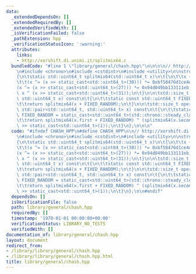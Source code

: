 ```yaml
---
data:
  _extendedDependsOn: []
  _extendedRequiredBy: []
  _extendedVerifiedWith: []
  _isVerificationFailed: false
  _pathExtension: hpp
  _verificationStatusIcon: ':warning:'
  attributes:
    links:
    - http://xorshift.di.unimi.it/splitmix64.c
  bundledCode: "#line 1 \"library/general/chash.hpp\"\n\n\n\n// http://xorshift.di.unimi.it/splitmix64.c\n\
    \n#include <chrono>\n#include <cstdint>\n#include <utility>\n\nstruct chash\n\
    {\n\tstatic std::uint64_t splitmix64(std::uint64_t x)\n\t{\n\t\tx += 0x9e3779b97f4a7c15;\n\
    \t\t(x ^= (x >> static_cast<std::uint64_t>(30))) *= 0xbf58476d1ce4e5b9;\n\t\t\
    (x ^= (x >> static_cast<std::uint64_t>(27))) *= 0x94d049bb133111eb;\n\t\treturn\
    \ x ^ (x >> static_cast<std::uint64_t>(31));\n\t}\n\n\tstd::size_t operator()(const\
    \ std::uint64_t x) const\n\t{\n\t\tstatic const std::uint64_t FIXED_RANDOM = static_cast<std::uint64_t>(std::chrono::steady_clock::now().time_since_epoch().count());\n\
    \t\treturn splitmix64(x + FIXED_RANDOM);\n\t}\n\n\tstd::size_t operator()(const\
    \ std::pair<std::uint64_t, std::uint64_t> x) const\n\t{\n\t\tstatic const std::uint64_t\
    \ FIXED_RANDOM = static_cast<std::uint64_t>(std::chrono::steady_clock::now().time_since_epoch().count());\n\
    \t\treturn splitmix64(x.first + FIXED_RANDOM) ^ (splitmix64(x.second + FIXED_RANDOM)\
    \ >> static_cast<std::uint64_t>(1));\n\t}\n};\n\n\n"
  code: "#ifndef CHASH_HPP\n#define CHASH_HPP\n\n// http://xorshift.di.unimi.it/splitmix64.c\n\
    \n#include <chrono>\n#include <cstdint>\n#include <utility>\n\nstruct chash\n\
    {\n\tstatic std::uint64_t splitmix64(std::uint64_t x)\n\t{\n\t\tx += 0x9e3779b97f4a7c15;\n\
    \t\t(x ^= (x >> static_cast<std::uint64_t>(30))) *= 0xbf58476d1ce4e5b9;\n\t\t\
    (x ^= (x >> static_cast<std::uint64_t>(27))) *= 0x94d049bb133111eb;\n\t\treturn\
    \ x ^ (x >> static_cast<std::uint64_t>(31));\n\t}\n\n\tstd::size_t operator()(const\
    \ std::uint64_t x) const\n\t{\n\t\tstatic const std::uint64_t FIXED_RANDOM = static_cast<std::uint64_t>(std::chrono::steady_clock::now().time_since_epoch().count());\n\
    \t\treturn splitmix64(x + FIXED_RANDOM);\n\t}\n\n\tstd::size_t operator()(const\
    \ std::pair<std::uint64_t, std::uint64_t> x) const\n\t{\n\t\tstatic const std::uint64_t\
    \ FIXED_RANDOM = static_cast<std::uint64_t>(std::chrono::steady_clock::now().time_since_epoch().count());\n\
    \t\treturn splitmix64(x.first + FIXED_RANDOM) ^ (splitmix64(x.second + FIXED_RANDOM)\
    \ >> static_cast<std::uint64_t>(1));\n\t}\n};\n\n#endif"
  dependsOn: []
  isVerificationFile: false
  path: library/general/chash.hpp
  requiredBy: []
  timestamp: '1970-01-01 00:00:00+00:00'
  verificationStatus: LIBRARY_NO_TESTS
  verifiedWith: []
documentation_of: library/general/chash.hpp
layout: document
redirect_from:
- /library/library/general/chash.hpp
- /library/library/general/chash.hpp.html
title: library/general/chash.hpp
---
```

